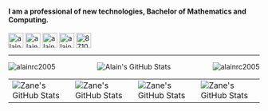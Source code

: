<h4>I am a professional of new technologies, Bachelor of Mathematics and Computing.</h4>
<p>
<a href="https://dev.to/alainrc2005" target="blank"><img align="center" src="https://cdn.jsdelivr.net/npm/simple-icons@3.0.1/icons/dev-dot-to.svg" alt="alainrc2005" height="30" width="30" /></a>
<a href="https://twitter.com/alainrc2005" target="blank"><img align="center" src="https://cdn.jsdelivr.net/npm/simple-icons@3.0.1/icons/twitter.svg" alt="alainrc2005" height="30" width="30" /></a>
<a href="https://linkedin.com/in/alainrc2005" target="blank"><img align="center" src="https://cdn.jsdelivr.net/npm/simple-icons@3.0.1/icons/linkedin.svg" alt="alainrc2005" height="30" width="30" /></a>
<a href="https://fb.com/alainramirezcabrejas" target="blank"><img align="center" src="https://cdn.jsdelivr.net/npm/simple-icons@3.0.1/icons/facebook.svg" alt="alainramirezcabrejas" height="30" width="30" /></a>
<a href="https://stackoverflow.com/users/8710592" target="blank"><img align="center" src="https://cdn.jsdelivr.net/npm/simple-icons@3.0.1/icons/stackoverflow.svg" alt="8710592" height="30" width="30" /></a>
</p>

---

<p><img align="left" src="https://github-readme-stats.vercel.app/api?username=alainrc2005&show_icons=true&count_private=true" alt="alainrc2005" />
<img align="right" src="https://github-readme-stats.vercel.app/api/top-langs?username=alainrc2005" alt="alainrc2005" /></p>

<div align="center">
    <img src="https://github-profile-summary-cards.vercel.app/api/cards/profile-details?username=alainrc2005&theme=github_dark" alt="Alain's GitHub Stats"/>
</div>

<table align="center" width="100%" height="100%" >
    <tr>
        <td><img style="border: none;" src="https://github-profile-summary-cards.vercel.app/api/cards/stats?username=alainrc2005&theme=github_dark" alt="Zane's GitHub Stats"/></td>
        <td><img style="border: none;" src="https://github-profile-summary-cards.vercel.app/api/cards/productive-time?username=alainrc2005&theme=github_dark&utcOffset=10" alt="Zane's GitHub Stats"/>
        <td><img style="border: none;" src="https://github-profile-summary-cards.vercel.app/api/cards/repos-per-language?username=alainrc2005&theme=github_dark" alt="Zane's GitHub Stats"/></td>
        <td><img style="border: none;" src="https://github-profile-summary-cards.vercel.app/api/cards/most-commit-language?username=alainrc2005&theme=github_dark" alt="Zane's GitHub Stats"/></td>
    </tr>
 </table>

